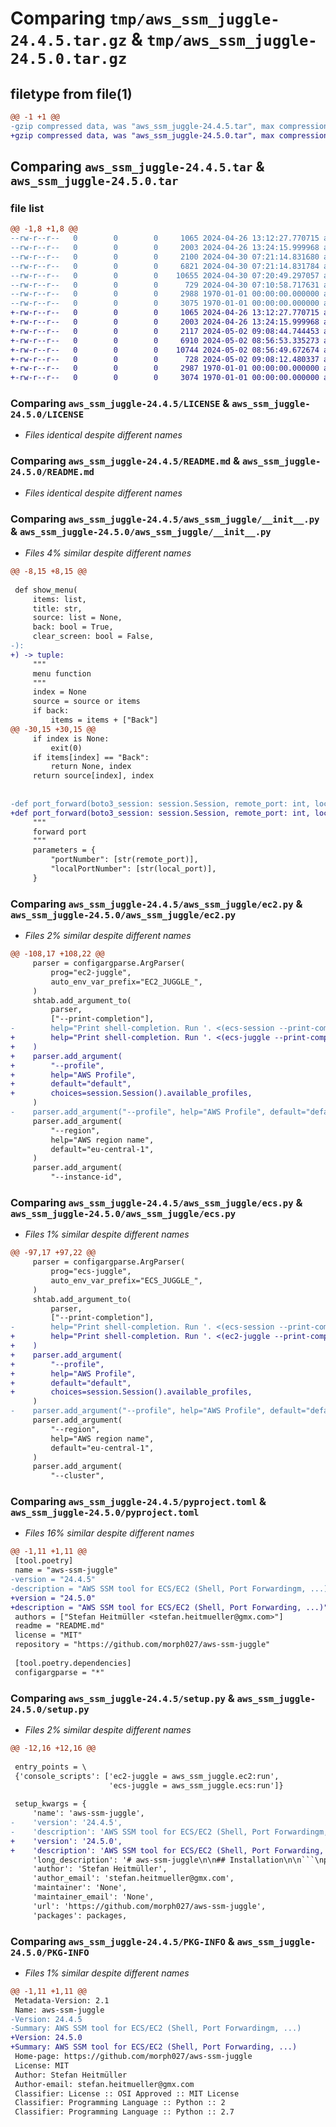 # Comparing `tmp/aws_ssm_juggle-24.4.5.tar.gz` & `tmp/aws_ssm_juggle-24.5.0.tar.gz`

## filetype from file(1)

```diff
@@ -1 +1 @@
-gzip compressed data, was "aws_ssm_juggle-24.4.5.tar", max compression
+gzip compressed data, was "aws_ssm_juggle-24.5.0.tar", max compression
```

## Comparing `aws_ssm_juggle-24.4.5.tar` & `aws_ssm_juggle-24.5.0.tar`

### file list

```diff
@@ -1,8 +1,8 @@
--rw-r--r--   0        0        0     1065 2024-04-26 13:12:27.770715 aws_ssm_juggle-24.4.5/LICENSE
--rw-r--r--   0        0        0     2003 2024-04-26 13:24:15.999968 aws_ssm_juggle-24.4.5/README.md
--rw-r--r--   0        0        0     2100 2024-04-30 07:21:14.831680 aws_ssm_juggle-24.4.5/aws_ssm_juggle/__init__.py
--rw-r--r--   0        0        0     6821 2024-04-30 07:21:14.831784 aws_ssm_juggle-24.4.5/aws_ssm_juggle/ec2.py
--rw-r--r--   0        0        0    10655 2024-04-30 07:20:49.297057 aws_ssm_juggle-24.4.5/aws_ssm_juggle/ecs.py
--rw-r--r--   0        0        0      729 2024-04-30 07:10:58.717631 aws_ssm_juggle-24.4.5/pyproject.toml
--rw-r--r--   0        0        0     2988 1970-01-01 00:00:00.000000 aws_ssm_juggle-24.4.5/setup.py
--rw-r--r--   0        0        0     3075 1970-01-01 00:00:00.000000 aws_ssm_juggle-24.4.5/PKG-INFO
+-rw-r--r--   0        0        0     1065 2024-04-26 13:12:27.770715 aws_ssm_juggle-24.5.0/LICENSE
+-rw-r--r--   0        0        0     2003 2024-04-26 13:24:15.999968 aws_ssm_juggle-24.5.0/README.md
+-rw-r--r--   0        0        0     2117 2024-05-02 09:08:44.744453 aws_ssm_juggle-24.5.0/aws_ssm_juggle/__init__.py
+-rw-r--r--   0        0        0     6910 2024-05-02 08:56:53.335273 aws_ssm_juggle-24.5.0/aws_ssm_juggle/ec2.py
+-rw-r--r--   0        0        0    10744 2024-05-02 08:56:49.672674 aws_ssm_juggle-24.5.0/aws_ssm_juggle/ecs.py
+-rw-r--r--   0        0        0      728 2024-05-02 09:08:12.480337 aws_ssm_juggle-24.5.0/pyproject.toml
+-rw-r--r--   0        0        0     2987 1970-01-01 00:00:00.000000 aws_ssm_juggle-24.5.0/setup.py
+-rw-r--r--   0        0        0     3074 1970-01-01 00:00:00.000000 aws_ssm_juggle-24.5.0/PKG-INFO
```

### Comparing `aws_ssm_juggle-24.4.5/LICENSE` & `aws_ssm_juggle-24.5.0/LICENSE`

 * *Files identical despite different names*

### Comparing `aws_ssm_juggle-24.4.5/README.md` & `aws_ssm_juggle-24.5.0/README.md`

 * *Files identical despite different names*

### Comparing `aws_ssm_juggle-24.4.5/aws_ssm_juggle/__init__.py` & `aws_ssm_juggle-24.5.0/aws_ssm_juggle/__init__.py`

 * *Files 4% similar despite different names*

```diff
@@ -8,15 +8,15 @@
 
 def show_menu(
     items: list,
     title: str,
     source: list = None,
     back: bool = True,
     clear_screen: bool = False,
-):
+) -> tuple:
     """
     menu function
     """
     index = None
     source = source or items
     if back:
         items = items + ["Back"]
@@ -30,15 +30,15 @@
     if index is None:
         exit(0)
     if items[index] == "Back":
         return None, index
     return source[index], index
 
 
-def port_forward(boto3_session: session.Session, remote_port: int, local_port: int, target: str):
+def port_forward(boto3_session: session.Session, remote_port: int, local_port: int, target: str) -> None:
     """
     forward port
     """
     parameters = {
         "portNumber": [str(remote_port)],
         "localPortNumber": [str(local_port)],
     }
```

### Comparing `aws_ssm_juggle-24.4.5/aws_ssm_juggle/ec2.py` & `aws_ssm_juggle-24.5.0/aws_ssm_juggle/ec2.py`

 * *Files 2% similar despite different names*

```diff
@@ -108,17 +108,22 @@
     parser = configargparse.ArgParser(
         prog="ec2-juggle",
         auto_env_var_prefix="EC2_JUGGLE_",
     )
     shtab.add_argument_to(
         parser,
         ["--print-completion"],
-        help="Print shell-completion. Run '. <(ecs-session --print-completion)' to load.",
+        help="Print shell-completion. Run '. <(ecs-juggle --print-completion bash)' to load.",
+    )
+    parser.add_argument(
+        "--profile",
+        help="AWS Profile",
+        default="default",
+        choices=session.Session().available_profiles,
     )
-    parser.add_argument("--profile", help="AWS Profile", default="default")
     parser.add_argument(
         "--region",
         help="AWS region name",
         default="eu-central-1",
     )
     parser.add_argument(
         "--instance-id",
```

### Comparing `aws_ssm_juggle-24.4.5/aws_ssm_juggle/ecs.py` & `aws_ssm_juggle-24.5.0/aws_ssm_juggle/ecs.py`

 * *Files 1% similar despite different names*

```diff
@@ -97,17 +97,22 @@
     parser = configargparse.ArgParser(
         prog="ecs-juggle",
         auto_env_var_prefix="ECS_JUGGLE_",
     )
     shtab.add_argument_to(
         parser,
         ["--print-completion"],
-        help="Print shell-completion. Run '. <(ecs-session --print-completion)' to load.",
+        help="Print shell-completion. Run '. <(ec2-juggle --print-completion bash)' to load.",
+    )
+    parser.add_argument(
+        "--profile",
+        help="AWS Profile",
+        default="default",
+        choices=session.Session().available_profiles,
     )
-    parser.add_argument("--profile", help="AWS Profile", default="default")
     parser.add_argument(
         "--region",
         help="AWS region name",
         default="eu-central-1",
     )
     parser.add_argument(
         "--cluster",
```

### Comparing `aws_ssm_juggle-24.4.5/pyproject.toml` & `aws_ssm_juggle-24.5.0/pyproject.toml`

 * *Files 16% similar despite different names*

```diff
@@ -1,11 +1,11 @@
 [tool.poetry]
 name = "aws-ssm-juggle"
-version = "24.4.5"
-description = "AWS SSM tool for ECS/EC2 (Shell, Port Forwardingm, ...)"
+version = "24.5.0"
+description = "AWS SSM tool for ECS/EC2 (Shell, Port Forwarding, ...)"
 authors = ["Stefan Heitmüller <stefan.heitmueller@gmx.com>"]
 readme = "README.md"
 license = "MIT"
 repository = "https://github.com/morph027/aws-ssm-juggle"
 
 [tool.poetry.dependencies]
 configargparse = "*"
```

### Comparing `aws_ssm_juggle-24.4.5/setup.py` & `aws_ssm_juggle-24.5.0/setup.py`

 * *Files 2% similar despite different names*

```diff
@@ -12,16 +12,16 @@
 
 entry_points = \
 {'console_scripts': ['ec2-juggle = aws_ssm_juggle.ec2:run',
                      'ecs-juggle = aws_ssm_juggle.ecs:run']}
 
 setup_kwargs = {
     'name': 'aws-ssm-juggle',
-    'version': '24.4.5',
-    'description': 'AWS SSM tool for ECS/EC2 (Shell, Port Forwardingm, ...)',
+    'version': '24.5.0',
+    'description': 'AWS SSM tool for ECS/EC2 (Shell, Port Forwarding, ...)',
     'long_description': '# aws-ssm-juggle\n\n## Installation\n\n```\npip install aws-ssm-juggle\n```\n\n## Pre-requisites\n\n### [session-manager-plugin](https://docs.aws.amazon.com/systems-manager/latest/userguide/session-manager-working-with-install-plugin.html)\n\n#### Linux\n\n```bash\ncurl https://s3.amazonaws.com/session-manager-downloads/plugin/latest/ubuntu_64bit/session-manager-plugin.deb -o "/tmp/session-manager-plugin.deb"\nmkdir -p ~/bin\ndpkg-deb --fsys-tarfile /tmp/session-manager-plugin.deb | tar --strip-components=4 -C ~/bin/ -xvf - usr/local/sessionmanagerplugin/bin/session-manager-plugin\n```\n\n#### MacOS\n\n`brew install --cask session-manager-plugin`\n\n### Infrastructure\n\nUse [ecs-exec-checker](https://github.com/aws-containers/amazon-ecs-exec-checker) to check for the pre-requisites to use ECS exec.\n\n## ecs-juggle\n\nInspired by [ecsgo](https://github.com/tedsmitt/ecsgo).\n\nProvides a tool to interact with AWS ECS tasks.\n\nCurrently provides:\n\n* interactive execute-command (e.g. shell)\n* port-forwarding\n\nYou can supply command-line arguments to specify which cluster/service/task/... to use or will be prompted with a nice menu.\n\n\n### Usage\n\nSee `ecs-juggle --help` for all features.\n\n#### Execute command\n\nSelect all from menu:\n\n```bash\necs-juggle command\n```\n\n#### Port forwarding\n\nSelect all from menu:\n\n```bash\necs-juggle forward\n```\n\nSpecify port and select the rest from menu:\n\n```bash\necs-juggle forward --remote-port 8080\n```\n\n## ec2-juggle\n\nInspired by [gossm](https://github.com/gjbae1212/gossm/).\n\nProvides a tool to interact with AWS EC2 instances.\n\nCurrently provides:\n\n* interactive shell (e.g. shell)\n* ssh shell\n* port-forwarding\n\n### Usage\n\nSee `ec2-juggle --help` for all features.\n\n#### Start session\n\n```bash\nec2-juggle start\n```\n\n#### Start ssh session\n\nDefault:\n\n```bash\nec2-juggle ssh\n```\n\nWith extra arguments:\n\n```bash\nec2-juggle ssh --ssh-args="-o StrictHostKeyChecking=no -o UserKnownHostsFile=/dev/null -l ubuntu"\n```\n\n#### Port forwarding\n\n```bash\necs-juggle forward --remote-port 80\n```\n',
     'author': 'Stefan Heitmüller',
     'author_email': 'stefan.heitmueller@gmx.com',
     'maintainer': 'None',
     'maintainer_email': 'None',
     'url': 'https://github.com/morph027/aws-ssm-juggle',
     'packages': packages,
```

### Comparing `aws_ssm_juggle-24.4.5/PKG-INFO` & `aws_ssm_juggle-24.5.0/PKG-INFO`

 * *Files 1% similar despite different names*

```diff
@@ -1,11 +1,11 @@
 Metadata-Version: 2.1
 Name: aws-ssm-juggle
-Version: 24.4.5
-Summary: AWS SSM tool for ECS/EC2 (Shell, Port Forwardingm, ...)
+Version: 24.5.0
+Summary: AWS SSM tool for ECS/EC2 (Shell, Port Forwarding, ...)
 Home-page: https://github.com/morph027/aws-ssm-juggle
 License: MIT
 Author: Stefan Heitmüller
 Author-email: stefan.heitmueller@gmx.com
 Classifier: License :: OSI Approved :: MIT License
 Classifier: Programming Language :: Python :: 2
 Classifier: Programming Language :: Python :: 2.7
```

